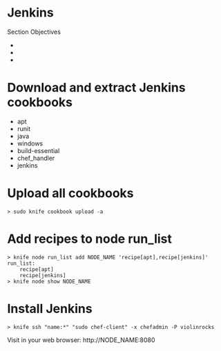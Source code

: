 # Jenkins

Section Objectives

* 
* 
*

# Download and extract Jenkins cookbooks

* apt
* runit
* java
* windows
* build-essential
* chef_handler
* jenkins

# Upload all cookbooks

    > sudo knife cookbook upload -a

# Add recipes to node run_list

    > knife node run_list add NODE_NAME 'recipe[apt],recipe[jenkins]'
    run_list:
        recipe[apt]
        recipe[jenkins]
    > knife node show NODE_NAME

# Install Jenkins

    > knife ssh "name:*" "sudo chef-client" -x chefadmin -P violinrocks

Visit in your web browser:
    http://NODE_NAME:8080

